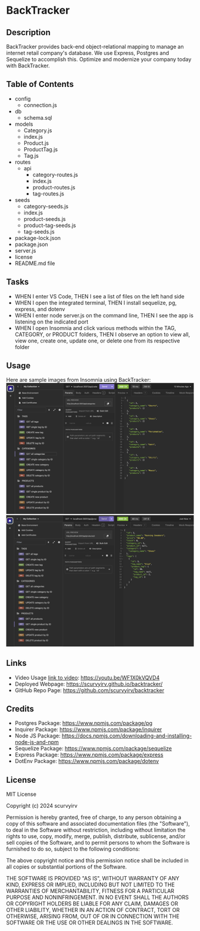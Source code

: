 # BackTracker


## Description

BackTracker provides back-end object-relational mapping to manage an internet retail company's database. We use Express, Postgres and Sequelize to accomplish this. Optimize and modernize your company today with BackTracker.


## Table of Contents

- config
    - connection.js
- db
    - schema.sql
- models
    - Category.js
    - index.js
    - Product.js
    - ProductTag.js
    - Tag.js
- routes
    - api
      - category-routes.js
      - index.js
      - product-routes.js
      - tag-routes.js
- seeds
    - category-seeds.js
    - index.js
    - product-seeds.js
    - product-tag-seeds.js
    - tag-seeds.js
- package-lock.json
- package.json
- server.js
- license
- README.md file


## Tasks 

- WHEN I enter VS Code, THEN I see a list of files on the left hand side
- WHEN I open the integrated terminal, THEN I install sequelize, pg, express, and dotenv
- WHEN I enter node server.js on the command line, THEN I see the app is listening on the indicated port
- WHEN I open Insomnia and click various methods within the TAG, CATEGORY, or PRODUCT folders, THEN I observe an option to view all, view one, create one, update one, or delete one from its respective folder


## Usage
Here are sample images from Insomnia using BackTracker:
![sample categories generated from BackTracker](./Develop/images/backtrackcatexample.png)
![sample products generated from BackTracker](./Develop/images/backtrackprodexample.png)


## Links
- Video Usage [link to video](https://youtu.be/WF1X0kVQVD4): https://youtu.be/WF1X0kVQVD4
- Deployed Webpage: https://scurvyirv.github.io/backtracker/
- GitHub Repo Page: https://github.com/scurvyirv/backtracker


## Credits

- Postgres Package: https://www.npmjs.com/package/pg
- Inquirer Package: https://www.npmjs.com/package/inquirer
- Node JS Package: https://docs.npmjs.com/downloading-and-installing-node-js-and-npm 
- Sequelize Package: https://www.npmjs.com/package/sequelize
- Express Package: https://www.npmjs.com/package/express
- DotEnv Package: https://www.npmjs.com/package/dotenv


## License

MIT License

Copyright (c) 2024 scurvyirv

Permission is hereby granted, free of charge, to any person obtaining a copy of this software and associated documentation files (the "Software"), to deal in the Software without restriction, including without limitation the rights to use, copy, modify, merge, publish, distribute, sublicense, and/or sell copies of the Software, and to permit persons to whom the Software is furnished to do so, subject to the following conditions:

The above copyright notice and this permission notice shall be included in all copies or substantial portions of the Software.

THE SOFTWARE IS PROVIDED "AS IS", WITHOUT WARRANTY OF ANY KIND, EXPRESS OR IMPLIED, INCLUDING BUT NOT LIMITED TO THE WARRANTIES OF MERCHANTABILITY, FITNESS FOR A PARTICULAR PURPOSE AND NONINFRINGEMENT. IN NO EVENT SHALL THE AUTHORS OR COPYRIGHT HOLDERS BE LIABLE FOR ANY CLAIM, DAMAGES OR OTHER LIABILITY, WHETHER IN AN ACTION OF CONTRACT, TORT OR OTHERWISE, ARISING FROM, OUT OF OR IN CONNECTION WITH THE SOFTWARE OR THE USE OR OTHER DEALINGS IN THE SOFTWARE.
